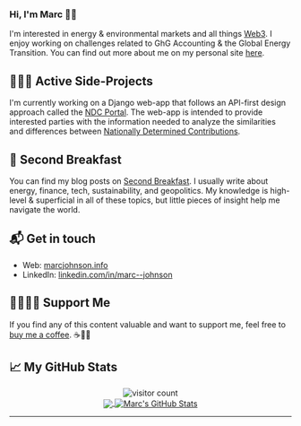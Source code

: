 ### Hi, I'm Marc 👋🏻

I'm interested in energy & environmental markets and all things [Web3][6]. I enjoy working on challenges related to GhG Accounting & the Global Energy Transition. You can find out more about me on my personal site [here][1].

## 👨🏼‍💻 Active Side-Projects

I'm currently working on a Django web-app that follows an API-first design approach called the <a href="https://ndcportal.app/" target="_blank">NDC Portal</a>. The web-app is intended to provide interested parties with the information needed to analyze the similarities and differences between [Nationally Determined Contributions][5].

## :bread: Second Breakfast

You can find my blog posts on [Second Breakfast][3]. I usually write about energy, finance, tech, sustainability, and geopolitics. My knowledge is high-level & superficial in all of these topics, but little pieces of insight help me navigate the world.

## 📬 Get in touch

- Web: [marcjohnson.info][1]
- LinkedIn: [linkedin.com/in/marc--johnson][4]

## 🤜🏻🤛🏻 Support Me

If you find any of this content valuable and want to support me, feel free to [buy me a coffee][2]. :coffee:🙏🏻

## &#x1f4c8; My GitHub Stats

<p  align="center">
 <img src="https://visitor-badge.glitch.me/badge?page_id=mjohnson518.mjohnson518" alt="visitor count"/></br>

<a href="https://github.com/mjohnson518/mjohnson518">
  <img align="center" src="https://github-readme-stats.vercel.app/api/top-langs/?username=mjohnson518&title_color=ffffff&text_color=c9cacc&icon_color=2bbc8a&bg_color=1d1f21" />
</a>

<a href="https://github.com/mjohnson518/mjohnson518">
  <img align="center" src="https://github-readme-stats.vercel.app/api?username=mjohnson518&count_private=true&line_height=27&title_color=ffffff&text_color=c9cacc&icon_color=2bbc8a&bg_color=1d1f21" alt="Marc's GitHub Stats" />
</a></p> 

---










[1]: https://www.marcjohnson.info/
[2]: https://www.buymeacoffee.com/marcjohnson/
[3]: https://www.second-breakfast.co/
[4]: https://www.linkedin.com/in/marc--johnson/
[5]: https://www4.unfccc.int/sites/NDCStaging/Pages/Home.aspx
[6]: https://youtu.be/l44z35vabvA
